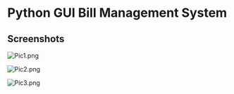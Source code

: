 # Python GUI Bill Management System

## Screenshots

![Pic1.png](https://registrationformusingjavascript.000webhostapp.com/Python%20GUI%20Bill%20Management%20System/Pic1.png)

![Pic2.png](https://registrationformusingjavascript.000webhostapp.com/Python%20GUI%20Bill%20Management%20System/Pic2.png)

![Pic3.png](https://registrationformusingjavascript.000webhostapp.com/Python%20GUI%20Bill%20Management%20System/Pic3.png)
